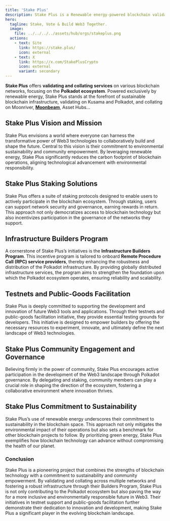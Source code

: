 ```yaml
---
title: 'Stake Plus'
description: Stake Plus is a Renewable energy-powered blockchain validator and collator, supporting Polkadot ecosystem through staking, governance, and innovative infrastructure programs.
hero:
  tagline: Stake, Vote & Build Web3 Together.
  image: 
    file: ../../../../assets/hub/orgs/stakeplus.png
  actions:
    - text: Site
      link: https://stake.plus/
      icon: external
    - text: X
      link: https://x.com/StakePlusCrypto
      icon: external
      variant: secondary
---
```



**Stake Plus** offers **validating and collating services** on various blockchain networks, focusing on the **Polkadot ecosystem**. Powered exclusively by renewable energy, Stake Plus stands at the forefront of sustainable blockchain infrastructure, validating on Kusama and Polkadot, and collating on Moonriver, [**Moonbeam**](https://dablock.com/dapps/moonbeam-network/), Asset Hubs…

## Stake Plus Vision and Mission
Stake Plus envisions a world where everyone can harness the transformative power of Web3 technologies to collaboratively build and shape the future. Central to this vision is their commitment to environmental sustainability and community empowerment. By leveraging renewable energy, Stake Plus significantly reduces the carbon footprint of blockchain operations, aligning technological advancement with environmental responsibility.

## Stake Plus Staking Solutions
Stake Plus offers a suite of staking protocols designed to enable users to actively participate in the blockchain ecosystem. Through staking, users can support network security and governance, earning rewards in return. This approach not only democratizes access to blockchain technology but also incentivizes participation in the governance of the networks they support.

## Infrastructure Builders Program
A cornerstone of Stake Plus’s initiatives is the **Infrastructure Builders Program**. This incentive program is tailored to onboard **Remote Procedure Call (RPC) service providers**, thereby enhancing the robustness and distribution of the Polkadot infrastructure. By providing globally distributed infrastructure services, the program aims to strengthen the foundation upon which the Polkadot ecosystem operates, ensuring reliability and scalability.

## Testnets and Public-Goods Facilitation
Stake Plus is deeply committed to supporting the development and innovation of future Web3 tools and applications. Through their testnets and public-goods facilitation initiative, they provide essential testing grounds for developers. This initiative is designed to empower builders by offering the necessary resources to experiment, innovate, and ultimately define the next landscape of Web3 technologies.

## Stake Plus Community Engagement and Governance
Believing firmly in the power of community, Stake Plus encourages active participation in the development of the Web3 landscape through Polkadot governance. By delegating and staking, community members can play a crucial role in shaping the direction of the ecosystem, fostering a collaborative environment where innovation thrives.

## Stake Plus Commitment to Sustainability
Stake Plus’s use of renewable energy underscores their commitment to sustainability in the blockchain space. This approach not only mitigates the environmental impact of their operations but also sets a benchmark for other blockchain projects to follow. By prioritizing green energy, Stake Plus exemplifies how blockchain technology can advance without compromising the health of our planet.

### Conclusion
Stake Plus is a pioneering project that combines the strengths of blockchain technology with a commitment to sustainability and community empowerment. By validating and collating across multiple networks and fostering a robust infrastructure through their Builders Program, Stake Plus is not only contributing to the Polkadot ecosystem but also paving the way for a more inclusive and environmentally responsible future in Web3. Their initiatives in testnet support and public-goods facilitation further demonstrate their dedication to innovation and development, making Stake Plus a significant player in the evolving blockchain landscape.
